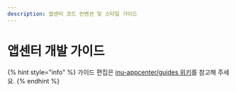 ```yaml
---
description: 앱센터 코드 컨벤션 및 스타일 가이드
---
```


# 앱센터 개발 가이드

{% hint style="info" %}
가이드 편집은 [inu-appcenter/guides 위키](https://github.com/inu-appcenter/guides/wiki/안녕하세요)를 참고해 주세요.
{% endhint %}




